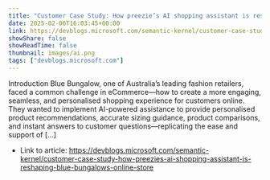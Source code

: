```yaml
---
title: "Customer Case Study: How preezie’s AI shopping assistant is reshaping Blue Bungalow’s online store"
date: 2025-02-06T16:03:45+00:00
link: https://devblogs.microsoft.com/semantic-kernel/customer-case-study-how-preezies-ai-shopping-assistant-is-reshaping-blue-bungalows-online-store
showShare: false
showReadTime: false
thumbnail: images/ai.png
tags: ["devblogs.microsoft.com"]
---
```

Introduction Blue Bungalow, one of Australia’s leading fashion retailers, faced a common challenge in eCommerce—how to create a more engaging, seamless, and personalised shopping experience for customers online. They wanted to implement AI-powered assistance to provide personalised product recommendations, accurate sizing guidance, product comparisons, and instant answers to customer questions—replicating the ease and support of […]

- Link to article: https://devblogs.microsoft.com/semantic-kernel/customer-case-study-how-preezies-ai-shopping-assistant-is-reshaping-blue-bungalows-online-store